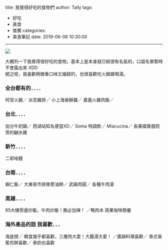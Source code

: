 title: 我覺得好吃的食物們
author: Tally
tags:
  - 好吃
  - 美食
  - 推薦
categories:
  - 美食筆記
date: 2019-06-06 10:30:00
---
![](https://cdn.pixabay.com/photo/2014/12/22/12/20/food-577222_960_720.jpg) 

大概列一下我覺得很好吃的食物，基本上是本身就已經很有名氣的，口袋名單暫時不會露出來 XDD  
總之呢，我喜歡稍微重口味又偏甜的，也很喜歡吃火鍋跟喝湯。


### 全台都有的．．．．

阿官火鍋／
派克雞排／
小上海香酥雞／
嘉義火雞肉飯／

### 台北．．．．

加分牛奶鍋／
西湖站知名便當XD／
Soma 特調飲／
Miacucina／
長春國賓戲院旁的鹹水雞

### 新竹．．．．
二邨啥麵

### 台南．．．．
蝦仁飯／
大東夜市排隊蔥油餅／
武廟肉圓／
各種牛肉湯

### 高雄．．．．
85大樓旁邊炒飯，牛肉炒飯！務必加辣！
／鴨肉本
雨果咖啡簡餐

### 海外產品的話 我喜歡．．．
海底撈／
韓食幾乎都喜歡，三層肉大愛！大醬湯大愛！
／廣越料理喜歡／
泰式香蕉煎餅喜歡／
泰奶也喜歡